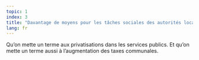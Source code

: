 ```yaml
---
topic: 1
index: 3
title: "Davantage de moyens pour les tâches sociales des autorités locales."
lang: fr
---
```

Qu’on mette un terme aux privatisations dans les services publics. Et qu’on
mette un terme aussi à l’augmentation des taxes communales.
